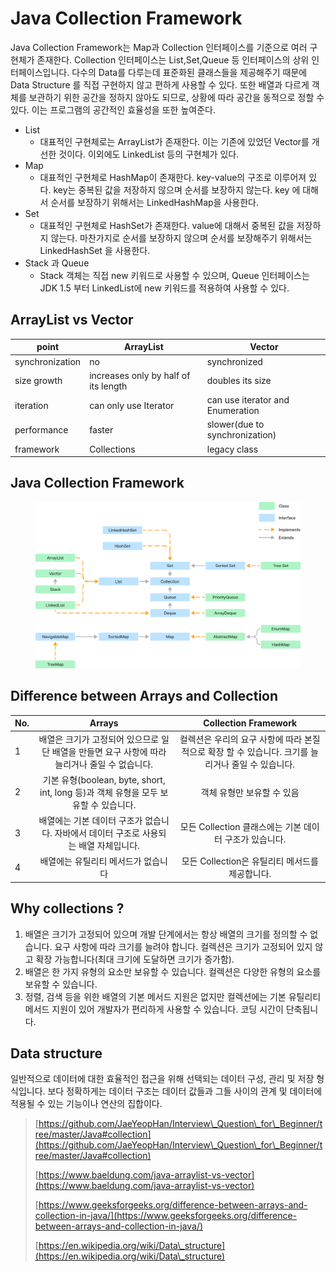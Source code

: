 # Java Collection Framework

Java Collection Framework는 Map과  Collection 인터페이스를 기준으로 여러 구현체가 존재한다. Collection 인터페이스는 List,Set,Queue 등 인터페이스의 상위 인터페이스입니다. 다수의 Data를 다루는데 표준화된 클래스들을 제공해주기 때문에 Data Structure 를 직접 구현하지 않고 편하게 사용할 수 있다. 또한 배열과 다르게 객체를 보관하기 위한 공간을 정하지 않아도 되므로, 상황에 따라 공간을 동적으로 정할 수 있다. 이는 프로그램의 공간적인 효율성을 또한 높여준다.

* List
  * 대표적인 구현체로는 ArrayList가 존재한다. 이는 기존에 있었던 Vector를 개선한 것이다. 이외에도 LinkedList 등의 구현체가 있다.
* Map
  * 대표적인 구현체로 HashMap이 존재한다. key-value의 구조로 이루어져 있다. key는 중복된 값을 저장하지 않으며 순서를 보장하지 않는다. key 에 대해서 순서를 보장하기 위해서는 LinkedHashMap을 사용한다.
* Set
  * 대표적인 구현체로 HashSet가 존재한다. value에 대해서 중복된 값을 저장하지 않는다.  마찬가지로 순서를 보장하지 않으며 순서를 보장해주기 위해서는 LinkedHashSet 을 사용한다.
* Stack 과 Queue
  * Stack 객체는 직접 new 키워드로 사용할 수 있으며, Queue 인터페이스는 JDK 1.5 부터 LinkedList에 new 키워드를 적용하여 사용할 수 있다.&#x20;



## ArrayList vs Vector

| point           | ArrayList                            | Vector                           |
| --------------- | ------------------------------------ | -------------------------------- |
| synchronization | no                                   | synchronized                     |
| size growth     | increases only by half of its length | doubles its size                 |
| iteration       | can only use Iterator                | can use iterator and Enumeration |
| performance     | faster                               | slower(due to synchronization)   |
| framework       | Collections                          | legacy class                     |



## Java Collection Framework

<figure><img src="../../.gitbook/assets/image (1).png" alt=""><figcaption></figcaption></figure>

##

## Difference between Arrays and Collection

| No. |                              Arrays                             |                    Collection Framework                   |
| --- | :-------------------------------------------------------------: | :-------------------------------------------------------: |
| 1   |      배열은 크기가 고정되어 있으므로 일단 배열을 만들면 요구 사항에 따라 늘리거나 줄일 수 없습니다.     | 컬렉션은 우리의 요구 사항에 따라 본질적으로 확장 할 수 있습니다. 크기를 늘리거나 줄일 수 있습니다. |
| 2   | 기본 유형(boolean, byte, short, int, long 등)과 객체 유형을 모두 보유할 수 있습니다. |                      객체 유형만 보유할 수 있음                      |
| 3   |        배열에는 기본 데이터 구조가 없습니다. 자바에서 데이터 구조로 사용되는 배열 자체입니다.        |            모든 Collection 클래스에는 기본 데이터 구조가 있습니다.           |
| 4   |                       배열에는 유틸리티 메서드가 없습니다                       |              모든 Collection은 유틸리티 메서드를 제공합니다.              |



## Why collections ?

1. 배열은 크기가 고정되어 있으며 개발 단계에서는 항상 배열의 크기를 정의할 수 없습니다. 요구 사항에 따라 크기를 늘려야 합니다. 컬렉션은 크기가 고정되어 있지 않고 확장 가능합니다(최대 크기에 도달하면 크기가 증가함).
2. 배열은 한 가지 유형의 요소만 보유할 수 있습니다. 컬렉션은 다양한 유형의 요소를 보유할 수 있습니다.
3. 정렬, 검색 등을 위한 배열의 기본 메서드 지원은 없지만 컬렉션에는 기본 유틸리티 메서드 지원이 있어 개발자가 편리하게 사용할 수 있습니다. 코딩 시간이 단축됩니다.



## Data structure

일반적으로 데이터에 대한 효율적인 접근을 위해 선택되는 데이터 구성, 관리 및 저장 형식입니다. 보다 정확하게는 데이터 구조는 데이터 값들과 그들 사이의 관계 및 데이터에 적용될 수 있는 기능이나 연산의 집합이다.



> [https://github.com/JaeYeopHan/Interview\_Question\_for\_Beginner/tree/master/Java#collection](https://github.com/JaeYeopHan/Interview\_Question\_for\_Beginner/tree/master/Java#collection)
>
> [https://www.baeldung.com/java-arraylist-vs-vector](https://www.baeldung.com/java-arraylist-vs-vector)
>
> [https://www.geeksforgeeks.org/difference-between-arrays-and-collection-in-java/](https://www.geeksforgeeks.org/difference-between-arrays-and-collection-in-java/)
>
> [https://en.wikipedia.org/wiki/Data\_structure](https://en.wikipedia.org/wiki/Data\_structure)
